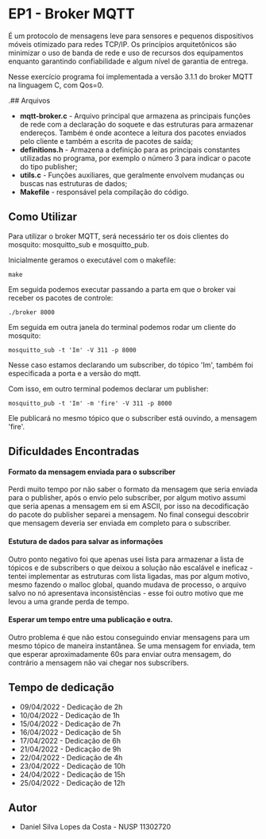 # EP1 - Broker MQTT

É  um protocolo de mensagens leve para sensores e pequenos dispositivos móveis otimizado para redes TCP/IP.  Os princípios arquitetônicos são minimizar o uso de banda de rede e uso de recursos dos equipamentos enquanto garantindo confiabilidade e algum nível de garantia de entrega.

Nesse exercício programa foi implementada a versão 3.1.1 do broker MQTT na linguagem C, com Qos=0.


.## Arquivos
- **mqtt-broker.c** - Arquivo principal que armazena as principais funções de rede com a declaração do soquete e das estruturas para armazenar endereços. Também é onde acontece a leitura dos pacotes enviados pelo cliente e também a escrita de pacotes de saída;
- **definitions.h** - Armazena a definição para as principais constantes utilizadas no programa, por exemplo o número 3 para indicar o pacote do tipo publisher;
- **utils.c** - Funções auxiliares, que geralmente envolvem mudanças ou buscas nas estruturas de dados;
- **Makefile** - responsável pela compilação do código.


## Como Utilizar
Para utilizar o broker MQTT, será necessário ter os dois clientes do mosquito: mosquitto_sub e mosquitto_pub.
 
Inicialmente geramos o executável com o makefile:
 
~~~
make
~~~
 
Em seguida podemos executar passando a parta em que o broker vai receber os pacotes de controle:
 
~~~
./broker 8000
~~~
 
Em seguida em outra janela do terminal podemos rodar um cliente do mosquito:
 
~~~
mosquitto_sub -t 'Im' -V 311 -p 8000
~~~
 
Nesse caso estamos declarando um subscriber, do tópico 'Im', também foi especificada a porta e a versão do mqtt.
 
Com isso, em outro terminal podemos declarar um publisher:
 
~~~
mosquitto_pub -t 'Im' -m 'fire' -V 311 -p 8000
~~~
 
Ele publicará no mesmo tópico que o subscriber está ouvindo, a mensagem 'fire'.


## Dificuldades Encontradas
#### Formato da mensagem enviada para o subscriber
 
Perdi muito tempo por não saber o formato da mensagem que seria enviada para o publisher, após o envio pelo subscriber, por algum motivo assumi que seria apenas a mensagem em si em ASCII, por isso na decodificação do pacote do publisher separei a mensagem. No final consegui descobrir que mensagem deveria ser enviada em completo para o subscriber.
 
 
#### Estutura de dados para salvar as informações
 
Outro ponto negativo foi que apenas usei lista para armazenar a lista de tópicos e de subscribers o que deixou a solução não escalável e ineficaz - tentei implementar as estruturas com lista ligadas, mas por algum motivo, mesmo fazendo o malloc global, quando mudava de processo, o arquivo salvo no nó apresentava inconsistências - esse foi outro motivo que me levou a uma grande perda de tempo.
 
 
#### Esperar um tempo entre uma publicação e outra.
 
Outro problema é que não estou conseguindo enviar mensagens para um mesmo tópico de maneira instantânea. Se uma mensagem for enviada, tem que esperar aproximadamente 60s para enviar outra mensagem, do contrário a mensagem não vai chegar nos subscribers.
 
 
## Tempo de dedicação
- 09/04/2022 - Dedicação de 2h
- 10/04/2022 - Dedicação de 1h
- 15/04/2022 - Dedicação de 7h
- 16/04/2022 - Dedicação de 5h
- 17/04/2022 - Dedicação de 6h
- 21/04/2022 - Dedicação de 9h
- 22/04/2022 - Dedicação de 4h
- 23/04/2022 - Dedicação de 10h
- 24/04/2022 - Dedicação de 15h
- 25/04/2022 - Dedicação de 12h
 
 
## Autor
- Daniel Silva Lopes da Costa - NUSP 11302720  